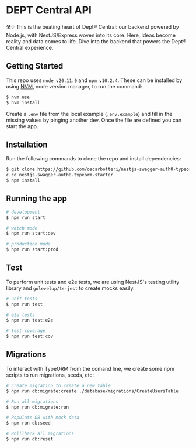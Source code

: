 # DEPT Central API

🛠️💡 This is the beating heart of Dept® Central: our backend powered by Node.js, with NestJS/Express woven into its core. Here, ideas become reality and data comes to life. Dive into the backend that powers the Dept® Central experience.

## Getting Started

This repo uses `node v20.11.0` and `npm v10.2.4`. These can be installed by using [NVM](https://github.com/nvm-sh/nvm), node version manager, to run the command:
```bash
$ nvm use
$ nvm install
```

Create a `.env` file from the local example (`.env.example`) and fill in the missing values by pinging another dev.
Once the file are defined you can start the app.

## Installation

Run the following commands to clone the repo and install dependencies:
```bash
$ git clone https://github.com/oscarbotteri/nestjs-swagger-auth0-typeorm-starter.git
¢ cd nestjs-swagger-auth0-typeorm-starter
$ npm install
```

## Running the app

```bash
# development
$ npm run start

# watch mode
$ npm run start:dev

# production mode
$ npm run start:prod
```

## Test

To perform unit tests and e2e tests, we are using NestJS's testing utility library and `golevelup/ts-jest` to create mocks easily.

```bash
# unit tests
$ npm run test

# e2e tests
$ npm run test:e2e

# test coverage
$ npm run test:cov
```

## Migrations

To interact with TypeORM from the comand line, we create some npm scripts to run migrations, seeds, etc:

```bash
# create migration to create a new table
$ npm run db:migrate:create ./database/migrations/CreateUsersTable

# Run all migrations
$ npm run db:migrate:run

# Populate DB with mock data
$ npm run db:seed

# Rolllback all migrations
$ npm run db:reset
```